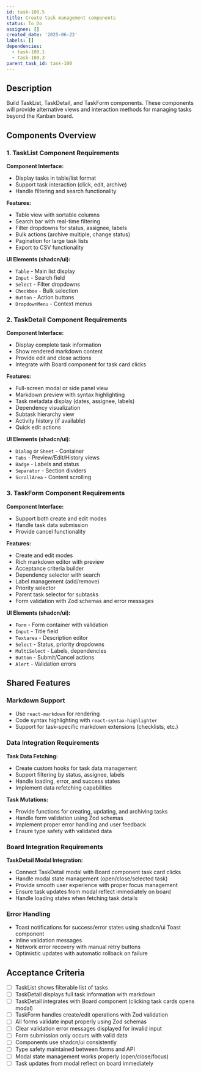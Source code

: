 ```yaml
---
id: task-100.5
title: Create task management components
status: To Do
assignee: []
created_date: '2025-06-22'
labels: []
dependencies:
  - task-100.1
  - task-100.3
parent_task_id: task-100
---
```


## Description

Build TaskList, TaskDetail, and TaskForm components. These components will provide alternative views and interaction methods for managing tasks beyond the Kanban board.

## Components Overview

### 1. TaskList Component Requirements

**Component Interface:**

- Display tasks in table/list format
- Support task interaction (click, edit, archive)
- Handle filtering and search functionality

**Features:**

- Table view with sortable columns
- Search bar with real-time filtering
- Filter dropdowns for status, assignee, labels
- Bulk actions (archive multiple, change status)
- Pagination for large task lists
- Export to CSV functionality

**UI Elements (shadcn/ui):**

- `Table` - Main list display
- `Input` - Search field
- `Select` - Filter dropdowns
- `Checkbox` - Bulk selection
- `Button` - Action buttons
- `DropdownMenu` - Context menus

### 2. TaskDetail Component Requirements

**Component Interface:**

- Display complete task information
- Show rendered markdown content
- Provide edit and close actions
- Integrate with Board component for task card clicks

**Features:**

- Full-screen modal or side panel view
- Markdown preview with syntax highlighting
- Task metadata display (dates, assignee, labels)
- Dependency visualization
- Subtask hierarchy view
- Activity history (if available)
- Quick edit actions

**UI Elements (shadcn/ui):**

- `Dialog` or `Sheet` - Container
- `Tabs` - Preview/Edit/History views
- `Badge` - Labels and status
- `Separator` - Section dividers
- `ScrollArea` - Content scrolling

### 3. TaskForm Component Requirements

**Component Interface:**

- Support both create and edit modes
- Handle task data submission
- Provide cancel functionality

**Features:**

- Create and edit modes
- Rich markdown editor with preview
- Acceptance criteria builder
- Dependency selector with search
- Label management (add/remove)
- Priority selector
- Parent task selector for subtasks
- Form validation with Zod schemas and error messages

**UI Elements (shadcn/ui):**

- `Form` - Form container with validation
- `Input` - Title field
- `Textarea` - Description editor
- `Select` - Status, priority dropdowns
- `MultiSelect` - Labels, dependencies
- `Button` - Submit/Cancel actions
- `Alert` - Validation errors

## Shared Features

### Markdown Support

- Use `react-markdown` for rendering
- Code syntax highlighting with `react-syntax-highlighter`
- Support for task-specific markdown extensions (checklists, etc.)

### Data Integration Requirements

**Task Data Fetching:**

- Create custom hooks for task data management
- Support filtering by status, assignee, labels
- Handle loading, error, and success states
- Implement data refetching capabilities

**Task Mutations:**

- Provide functions for creating, updating, and archiving tasks
- Handle form validation using Zod schemas
- Implement proper error handling and user feedback
- Ensure type safety with validated data

### Board Integration Requirements

**TaskDetail Modal Integration:**

- Connect TaskDetail modal with Board component task card clicks
- Handle modal state management (open/close/selected task)
- Provide smooth user experience with proper focus management
- Ensure task updates from modal reflect immediately on board
- Handle loading states when fetching task details

### Error Handling

- Toast notifications for success/error states using shadcn/ui Toast component
- Inline validation messages
- Network error recovery with manual retry buttons
- Optimistic updates with automatic rollback on failure

## Acceptance Criteria

- [ ] TaskList shows filterable list of tasks
- [ ] TaskDetail displays full task information with markdown
- [ ] TaskDetail integrates with Board component (clicking task cards opens modal)
- [ ] TaskForm handles create/edit operations with Zod validation
- [ ] All forms validate input properly using Zod schemas
- [ ] Clear validation error messages displayed for invalid input
- [ ] Form submission only occurs with valid data
- [ ] Components use shadcn/ui consistently
- [ ] Type safety maintained between forms and API
- [ ] Modal state management works properly (open/close/focus)
- [ ] Task updates from modal reflect on board immediately
